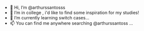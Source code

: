 - 👋 Hi, I’m @arthurssantosss
- 👀 I’m in college , i'd like to find some inspiration for my studies!
- 🌱 I’m currently learning switch cases...
- 📫 You can find me anywhere searching @arthurssantoss ...

<!---
arthurssantosss/arthurssantosss is a ✨ special ✨ repository because its `README.md` (this file) appears on your GitHub profile.
You can click the Preview link to take a look at your changes.
--->
